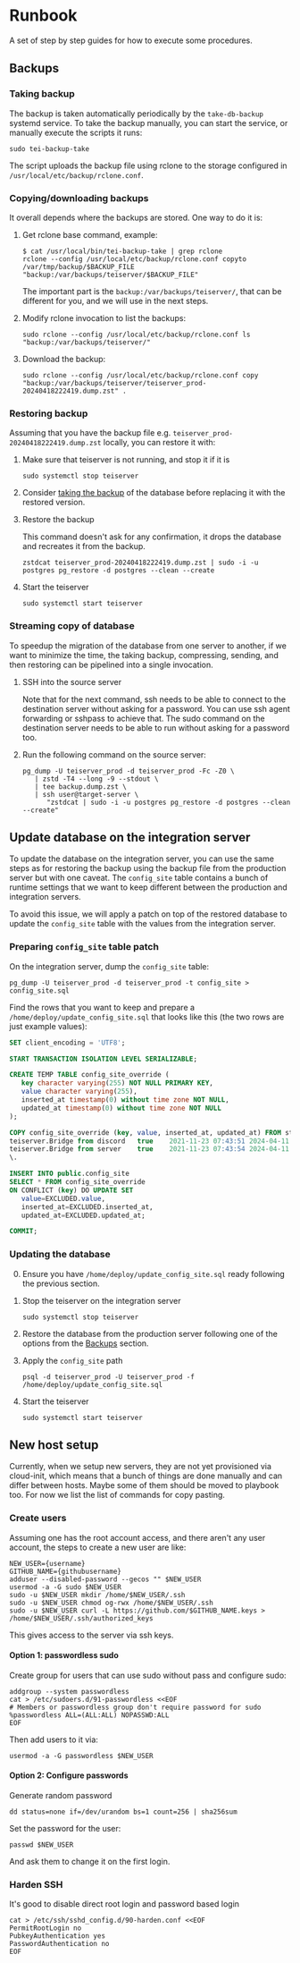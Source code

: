 # Runbook

A set of step by step guides for how to execute some procedures.

## Backups

### Taking backup

The backup is taken automatically periodically by the `take-db-backup` systemd service. To take the backup manually, you can start the service, or manually execute the scripts it runs:

```
sudo tei-backup-take
```

The script uploads the backup file using rclone to the storage configured in `/usr/local/etc/backup/rclone.conf`.

### Copying/downloading backups

It overall depends where the backups are stored. One way to do it is:

1. Get rclone base command, example:

   ```
   $ cat /usr/local/bin/tei-backup-take | grep rclone
   rclone --config /usr/local/etc/backup/rclone.conf copyto /var/tmp/backup/$BACKUP_FILE "backup:/var/backups/teiserver/$BACKUP_FILE"
   ```

   The important part is the `backup:/var/backups/teiserver/`, that can be different for you, and we will use in the next steps.

2. Modify rclone invocation to list the backups:

   ```
   sudo rclone --config /usr/local/etc/backup/rclone.conf ls "backup:/var/backups/teiserver/"
   ```

3. Download the backup:

   ```
   sudo rclone --config /usr/local/etc/backup/rclone.conf copy "backup:/var/backups/teiserver/teiserver_prod-20240418222419.dump.zst" .
   ```

### Restoring backup

Assuming that you have the backup file e.g. `teiserver_prod-20240418222419.dump.zst` locally, you can restore it with:

1. Make sure that teiserver is not running, and stop it if it is

   ```
   sudo systemctl stop teiserver
   ```

2. Consider [taking the backup](#taking-backup) of the database before replacing it with the restored version.

3. Restore the backup

   This command doesn't ask for any confirmation, it drops the database and recreates it from the backup.

   ```
   zstdcat teiserver_prod-20240418222419.dump.zst | sudo -i -u postgres pg_restore -d postgres --clean --create
   ```

4. Start the teiserver

   ```
   sudo systemctl start teiserver
   ```

### Streaming copy of database

To speedup the migration of the database from one server to another, if we want to minimize the time, the taking backup, compressing, sending, and then restoring can be pipelined into a single invocation.

1. SSH into the source server

   Note that for the next command, ssh needs to be able to connect to the destination server without asking for a password. You can use ssh agent forwarding or sshpass to achieve that. The sudo command on the destination server needs to be able to run without asking for a password too.

2. Run the following command on the source server:

   ```
   pg_dump -U teiserver_prod -d teiserver_prod -Fc -Z0 \
      | zstd -T4 --long -9 --stdout \
      | tee backup.dump.zst \
      | ssh user@target-server \
         "zstdcat | sudo -i -u postgres pg_restore -d postgres --clean --create"
   ```

## Update database on the integration server

To update the database on the integration server, you can use the same steps as for restoring the backup using the backup file from the production server but with one caveat. The `config_site` table contains a bunch of runtime settings that we want to keep different between the production and integration servers.

To avoid this issue, we will apply a patch on top of the restored database to update the `config_site` table with the values from the integration server.

### Preparing `config_site` table patch

On the integration server, dump the `config_site` table:

```
pg_dump -U teiserver_prod -d teiserver_prod -t config_site > config_site.sql
```

Find the rows that you want to keep and prepare a `/home/deploy/update_config_site.sql` that looks like this (the two rows are just example values):

```sql
SET client_encoding = 'UTF8';

START TRANSACTION ISOLATION LEVEL SERIALIZABLE;

CREATE TEMP TABLE config_site_override (
   key character varying(255) NOT NULL PRIMARY KEY,
   value character varying(255),
   inserted_at timestamp(0) without time zone NOT NULL,
   updated_at timestamp(0) without time zone NOT NULL
);

COPY config_site_override (key, value, inserted_at, updated_at) FROM stdin;
teiserver.Bridge from discord	true	2021-11-23 07:43:51	2024-04-11 07:11:57
teiserver.Bridge from server	true	2021-11-23 07:43:54	2024-04-11 07:12:02
\.

INSERT INTO public.config_site
SELECT * FROM config_site_override
ON CONFLICT (key) DO UPDATE SET
   value=EXCLUDED.value,
   inserted_at=EXCLUDED.inserted_at,
   updated_at=EXCLUDED.updated_at;

COMMIT;
```

### Updating the database

0. Ensure you have `/home/deploy/update_config_site.sql` ready following the previous section.
1. Stop the teiserver on the integration server

   ```
   sudo systemctl stop teiserver
   ```
2. Restore the database from the production server following one of the options from the [Backups](#backups) section.
3. Apply the `config_site` path

   ```
   psql -d teiserver_prod -U teiserver_prod -f /home/deploy/update_config_site.sql
   ```
4. Start the teiserver

   ```
   sudo systemctl start teiserver
   ```

## New host setup

Currently, when we setup new servers, they are not yet provisioned via cloud-init, which means that a bunch of things are done manually and can differ between hosts. Maybe some of them should be moved to playbook too. For now we list the list of commands for copy pasting.

### Create users

Assuming one has the root account access, and there aren't any user account, the steps to create a new user are like:

```
NEW_USER={username}
GITHUB_NAME={githubusername}
adduser --disabled-password --gecos "" $NEW_USER
usermod -a -G sudo $NEW_USER
sudo -u $NEW_USER mkdir /home/$NEW_USER/.ssh
sudo -u $NEW_USER chmod og-rwx /home/$NEW_USER/.ssh
sudo -u $NEW_USER curl -L https://github.com/$GITHUB_NAME.keys > /home/$NEW_USER/.ssh/authorized_keys
```

This gives access to the server via ssh keys.

#### Option 1: passwordless sudo

Create group for users that can use sudo without pass and configure sudo:

```
addgroup --system passwordless
cat > /etc/sudoers.d/91-passwordless <<EOF
# Members or passwordless group don't require password for sudo
%passwordless ALL=(ALL:ALL) NOPASSWD:ALL
EOF
```

Then add users to it via:

```
usermod -a -G passwordless $NEW_USER
```

#### Option 2: Configure passwords

Generate random password

```
dd status=none if=/dev/urandom bs=1 count=256 | sha256sum
```

Set the password for the user:

```
passwd $NEW_USER
```

And ask them to change it on the first login.

### Harden SSH

It's good to disable direct root login and password based login

```
cat > /etc/ssh/sshd_config.d/90-harden.conf <<EOF
PermitRootLogin no
PubkeyAuthentication yes
PasswordAuthentication no
EOF
```
